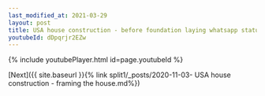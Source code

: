 ```yaml
---
last_modified_at: 2021-03-29
layout: post
title: USA house construction - before foundation laying whatsapp status
youtubeId: dDpqrjr2EZw
---
```


{% include youtubePlayer.html id=page.youtubeId %}

[Next]({{ site.baseurl }}{% link split1/_posts/2020-11-03- USA house construction - framing the house.md%})
